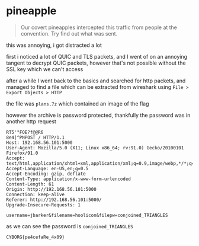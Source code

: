 # pineapple

> Our covert pineapples intercepted this traffic from people at the convention. Try find out what was sent.

this was annoying, i got distracted a lot

first i noticed a lot of QUIC and TLS packets, and I went of on an annoying tangent to decrypt
QUIC packets, however that's not possible without the SSL key which we can't access

after a while I went back to the basics and searched for http packets, and managed to find a file
which can be extracted from wireshark using `File > Export Objects > HTTP`

the file was `plans.7z` which contained an image of the flag

however the archive is password protected, thankfully the password was in 
another http request

```
RT5'"FOE?f@@R6
8e4|^PNPOST / HTTP/1.1
Host: 192.168.56.101:5000
User-Agent: Mozilla/5.0 (X11; Linux x86_64; rv:91.0) Gecko/20100101 Firefox/91.0
Accept: text/html,application/xhtml+xml,application/xml;q=0.9,image/webp,*/*;q=0.8
Accept-Language: en-US,en;q=0.5
Accept-Encoding: gzip, deflate
Content-Type: application/x-www-form-urlencoded
Content-Length: 61
Origin: http://192.168.56.101:5000
Connection: keep-alive
Referer: http://192.168.56.101:5000/
Upgrade-Insecure-Requests: 1

username=jbarker&filename=hoolicon&filepw=conjoined_TRIANGLES
```

as we can see the password is `conjoined_TRIANGLES`

```
CYBORG{pe4cefaRe_4x09}
```

